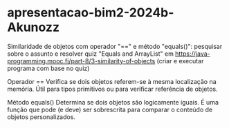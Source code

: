# apresentacao-bim2-2024b-Akunozz

Similaridade de objetos com operador "==" e método "equals()": pesquisar sobre o assunto e resolver quiz "Equals and ArrayList" em https://java-programming.mooc.fi/part-8/3-similarity-of-objects (criar e executar programa com base no quiz)

Operador ==
Verifica se dois objetos referem-se à mesma localização na memória.
Útil para tipos primitivos ou para verificar referência de objetos.

Método equals()
Determina se dois objetos são logicamente iguais.
É uma função que pode (e deve) ser sobrescrita para comparar o conteúdo de objetos personalizados.
